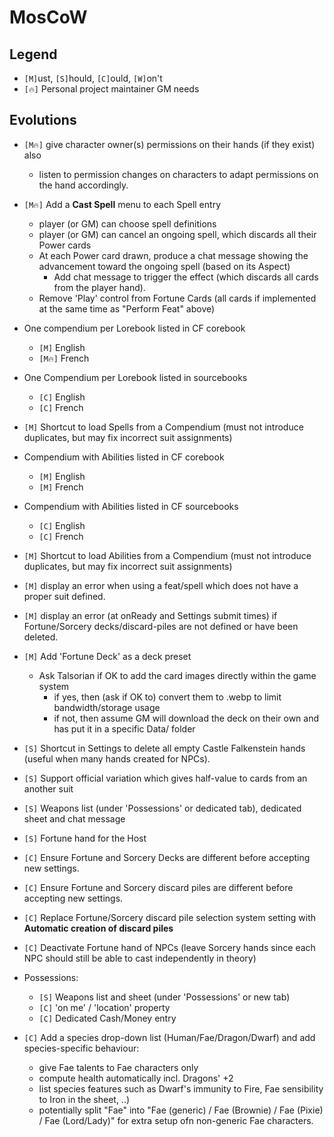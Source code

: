 # MosCoW
## Legend
+ `[M]`ust, `[S]`hould, `[C]`ould, `[W]`on't
+ `[🔥]` Personal project maintainer GM needs
## Evolutions
+ `[M🔥]` give character owner(s) permissions on their hands (if they exist) also
  + listen to permission changes on characters to adapt permissions on the hand accordingly.

+ `[M🔥]` Add a **Cast Spell** menu to each Spell entry
  + player (or GM) can choose spell definitions
  + player (or GM) can cancel an ongoing spell, which discards all their Power cards
  + At each Power card drawn, produce a chat message showing the advancement toward the ongoing spell (based on its Aspect)
    + Add chat message to trigger the effect (which discards all cards from the player hand).
  + Remove 'Play' control from Fortune Cards (all cards if implemented at the same time as "Perform Feat" above)

+ One compendium per Lorebook listed in CF corebook
  + `[M]` English
  + `[M🔥]` French
+ One Compendium per Lorebook listed in sourcebooks
  + `[C]` English
  + `[C]` French
+ `[M]` Shortcut to load Spells from a Compendium (must not introduce duplicates, but may fix incorrect suit assignments)

+ Compendium with Abilities listed in CF corebook
  + `[M]` English
  + `[M]` French
+ Compendium with Abilities listed in CF sourcebooks
  + `[C]` English
  + `[C]` French
+ `[M]` Shortcut to load Abilities from a Compendium (must not introduce duplicates, but may fix incorrect suit assignments)

+ `[M]` display an error when using a feat/spell which does not have a proper suit defined.

+ `[M]` display an error (at onReady and Settings submit times) if Fortune/Sorcery decks/discard-piles are not defined or have been deleted.

+ `[M]` Add 'Fortune Deck' as a deck preset
    + Ask Talsorian if OK to add the card images directly within the game system
        + if yes, then (ask if OK to) convert them to .webp to limit bandwidth/storage usage
        + if not, then assume GM will download the deck on their own and has put it in a specific Data/ folder

+ `[S]` Shortcut in Settings to delete all empty Castle Falkenstein hands (useful when many hands created for NPCs).

+ `[S]` Support official variation which gives half-value to cards from an another suit

+ `[S]` Weapons list (under 'Possessions' or dedicated tab), dedicated sheet and chat message

+ `[S]` Fortune hand for the Host

+ `[C]` Ensure Fortune and Sorcery Decks are different before accepting new settings.
+ `[C]` Ensure Fortune and Sorcery discard piles are different before accepting new settings.
+ `[C]` Replace Fortune/Sorcery discard pile selection system setting with **Automatic creation of discard piles**

+ `[C]` Deactivate Fortune hand of NPCs (leave Sorcery hands since each NPC should still be able to cast independently in theory)

+ Possessions:
  + `[S]` Weapons list and sheet (under 'Possessions' or new tab)
  + `[C]` 'on me' / 'location' property
  + `[C]` Dedicated Cash/Money entry

+ `[C]` Add a species drop-down list (Human/Fae/Dragon/Dwarf) and add species-specific behaviour:
  + give Fae talents to Fae characters only
  + compute health automatically incl. Dragons' +2
  + list species features such as Dwarf's immunity to Fire, Fae sensibility to Iron in the sheet, ..)
  + potentially split "Fae" into "Fae (generic) / Fae (Brownie) / Fae (Pixie) / Fae (Lord/Lady)" for extra setup ofn non-generic Fae characters.
